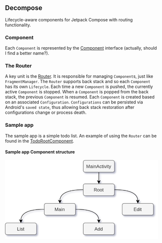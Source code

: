 ## Decompose

Lifecycle-aware components for Jetpack Compose with routing functionality.

### Component

Each `Component` is represented by the [Component](https://github.com/arkivanov/ComposeComponents/blob/master/router/src/main/java/com/arkivanov/todo/router/Component.kt) interface (actually, should I find a better name?).

### The Router

A key unit is the [Router](https://github.com/arkivanov/ComposeComponents/blob/master/router/src/main/java/com/arkivanov/todo/router/Router.kt).
It is responsible for managing `Component`s, just like `FragmentManager`.
The `Router` supports back stack and so each `Component` has its own `Lifecycle`. Each time a new `Component` is pushed, the currently active `Component` is stopped. When a `Component` is popped from the back stack, the previous `Component` is resumed.
Each `Component` is created based on an associated `Configuration`. `Configurations` can be persisted via Android's `saved state`, thus allowing back stack restoration after configurations change or process death.

### Sample app

The sample app is a simple todo list. An example of using the `Router` can be found in the [TodoRootComponent](https://github.com/arkivanov/Decompose/blob/master/sample/root/src/main/java/com/arkivanov/todo/root/TodoRootComponent.kt).

#### Sample app Component structure

<img src="https://raw.githubusercontent.com/arkivanov/ComposeComponents/master/docs/media/TodoApp.png" width="512">
